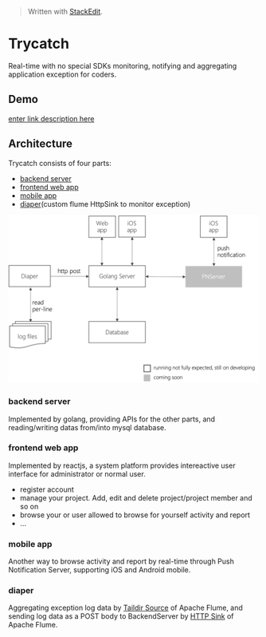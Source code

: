 > Written with [StackEdit](https://stackedit.io/).
# Trycatch
Real-time with no special SDKs monitoring, notifying and aggregating application exception for coders.
## Demo
[enter link description here](https://github.com/danceyoung/trycatch/blob/master/resource/demo.mp4?raw=true)
## Architecture
Trycatch consists of four parts:

 - [backend server](https://github.com/danceyoung/trycatch-server)
 - [frontend web app](https://github.com/danceyoung/trycatch/tree/master/trycatch-webApp)
 - [mobile app](https://github.com/danceyoung/trycatch/tree/master/trycatch-mobileApp)
 - [diaper](https://github.com/danceyoung/trycatch/tree/master/trycatch-flumeDiaper)(custom flume HttpSink to monitor exception)
 
 ![architecture](https://github.com/danceyoung/trycatch/blob/master/resource/architecture.png?raw=true)
 ### backend server
 Implemented by golang, providing APIs for the other parts, and reading/writing datas from/into mysql database.
 ### frontend web app
Implemented by reactjs, a system platform provides intereactive user interface for administrator or normal user.
 - register account
 - manage your project. Add, edit and delete project/project member and so on
 - browse your or user allowed to browse for yourself activity and report
 - ...
 ### mobile app
 Another way to browse activity and report by real-time through Push Notification Server, supporting iOS and Android mobile.
 ### diaper
 Aggregating exception log data by [Taildir Source](http://flume.apache.org/releases/content/1.9.0/FlumeUserGuide.html#taildir-source) of Apache Flume, and sending log data as a POST body to BackendServer by [HTTP Sink](http://flume.apache.org/releases/content/1.9.0/FlumeUserGuide.html#http-sink) of Apache Flume.

